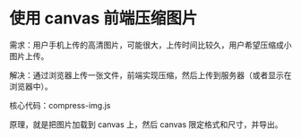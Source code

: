# 使用 canvas 前端压缩图片

需求：用户手机上传的高清图片，可能很大，上传时间比较久，用户希望压缩成小图片上传。

解决：通过浏览器上传一张文件，前端实现压缩，然后上传到服务器（或者显示在浏览器中）。

核心代码：compress-img.js

原理，就是把图片加载到 canvas 上，然后 canvas 限定格式和尺寸，并导出。

